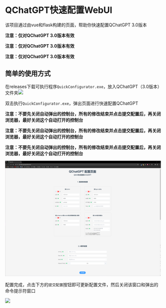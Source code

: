 # QChatGPT快速配置WebUI

该项目通过由vue和flask构建的页面，帮助你快速配置QChatGPT 3.0版本

**注意：仅对QChatGPT 3.0版本有效**

**注意：仅对QChatGPT 3.0版本有效**

**注意：仅对QChatGPT 3.0版本有效**

## 简单的使用方式

在releases下载可执行程序`QuickConfigurator.exe`，放入QChatGPT（3.0版本）文件夹![](res/img/01.png)

双击执行`QuickConfigurator.exe`，弹出页面进行快速配置QChatGPT

**注意：不要先关闭自动弹出的控制台，所有的修改结束并点击提交配置后，再关闭浏览器，最好关闭这个自动打开的控制台**

**注意：不要先关闭自动弹出的控制台，所有的修改结束并点击提交配置后，再关闭浏览器，最好关闭这个自动打开的控制台**

**注意：不要先关闭自动弹出的控制台，所有的修改结束并点击提交配置后，再关闭浏览器，最好关闭这个自动打开的控制台**

![](res/img/02.png)

配置完成，点击下方的`提交配置`按钮即可更新配置文件，然后关闭该窗口和弹出的命令提示符窗口

![](res/img/03.png)
